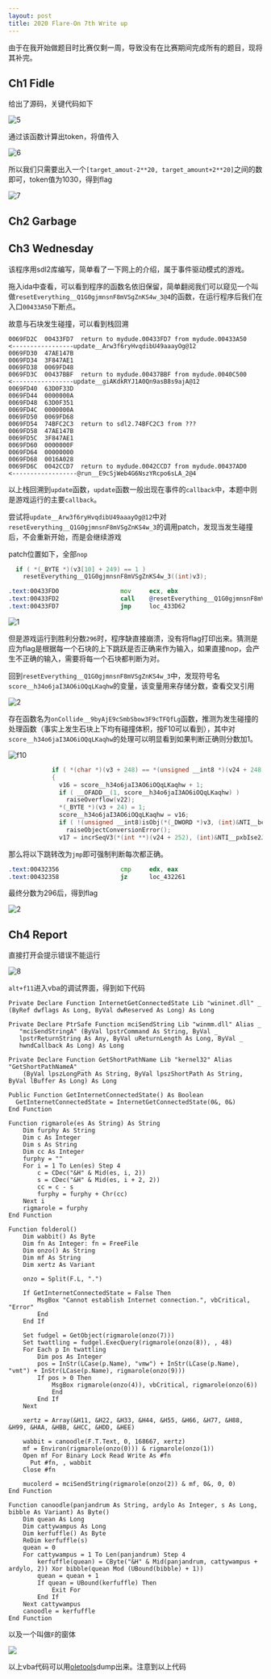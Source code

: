 ```yaml
---
layout: post
title: 2020 Flare-On 7th Write up
---
```


由于在我开始做题目时比赛仅剩一周，导致没有在比赛期间完成所有的题目，现将其补完。

## Ch1 Fidle

给出了源码，关键代码如下

![5](../images/flareon5.png)

通过该函数计算出token，将值传入

![6](../images/flareon6.png)

所以我们只需要出入一个`[target_amout-2**20, target_amount+2**20]`之间的数即可，token值为1030，得到flag

![7](../images/flareon7.png)

## Ch2 Garbage

## Ch3 Wednesday

该程序用sdl2库编写，简单看了一下网上的介绍，属于事件驱动模式的游戏。

拖入ida中查看，可以看到程序的函数名依旧保留，简单翻阅我们可以窥见一个叫做`resetEverything__Q1G0gjmnsnF8mVSgZnKS4w_3@4`的函数，在运行程序后我们在入口`00433A50`下断点。

故意与石块发生碰撞，可以看到栈回溯

```
0069FD2C  00433FD7  return to mydude.00433FD7 from mydude.00433A50   <-----------------update__Arw3f6ryHvqdibU49aaayOg@12
0069FD30  47AE147B  
0069FD34  3F847AE1  
0069FD38  0069FD48  
0069FD3C  00437BBF  return to mydude.00437BBF from mydude.0040C500   <-----------------update__giAKdkRYJ1A0Qn9asB8s9ajA@12
0069FD40  63D0F33D  
0069FD44  0000000A  
0069FD48  63D0F351  
0069FD4C  0000000A  
0069FD50  0069FD68  
0069FD54  74BFC2C3  return to sdl2.74BFC2C3 from ???
0069FD58  47AE147B  
0069FD5C  3F847AE1  
0069FD60  0000000F  
0069FD64  00000000  
0069FD68  0016A028  
0069FD6C  0042CCD7  return to mydude.0042CCD7 from mydude.00437AD0   <------------------@run__E9cSjWeb4G6NszYRcpo6sLA_2@4
```

以上栈回溯到`update`函数，`update`函数一般出现在事件的`callback`中，本题中则是游戏运行的主要`callback`。

尝试将`update__Arw3f6ryHvqdibU49aaayOg@12`中对`resetEverything__Q1G0gjmnsnF8mVSgZnKS4w_3`的调用patch，发现当发生碰撞后，不会重新开始，而是会继续游戏

patch位置如下，全部`nop`

```c
  if ( *(_BYTE *)(v3[10] + 249) == 1 )
    resetEverything__Q1G0gjmnsnF8mVSgZnKS4w_3((int)v3);
```

```asm
.text:00433FD0                 mov     ecx, ebx
.text:00433FD2                 call    @resetEverything__Q1G0gjmnsnF8mVSgZnKS4w_3@4
.text:00433FD7                 jmp     loc_433D62
```

![1](../images/flareon2.png)

但是游戏运行到胜利分数`296`时，程序缺直接崩溃，没有将flag打印出来。猜测是应为flag是根据每一个石块的上下跳跃是否正确来作为输入，如果直接nop，会产生不正确的输入，需要将每一个石块都判断为对。

回到`resetEverything__Q1G0gjmnsnF8mVSgZnKS4w_3`中，发现符号名`score__h34o6jaI3AO6iOQqLKaqhw`的变量，该变量用来存储分数，查看交叉引用

![2](../images/flareon3.png)

存在函数名为`onCollide__9byAjE9cSmbSbow3F9cTFQfLg`函数，推测为发生碰撞的处理函数（事实上发生石块上下均有碰撞体积，按F10可以看到），其中对`score__h34o6jaI3AO6iOQqLKaqhw`的处理可以明显看到如果判断正确则分数加1。

![f10](../images/flareon4.png)

```c
            if ( *(char *)(v3 + 248) == *(unsigned __int8 *)(v24 + 248) )
            {
              v16 = score__h34o6jaI3AO6iOQqLKaqhw + 1;
              if ( __OFADD__(1, score__h34o6jaI3AO6iOQqLKaqhw) )
                raiseOverflow(v22);
              *(_BYTE *)(v3 + 24) = 1;
              score__h34o6jaI3AO6iOQqLKaqhw = v16;
              if ( !(unsigned __int8)isObj(*(_DWORD *)v3, (int)&NTI__bc9cIRpcNby7Dj3TH0kx9cWA_) )
                raiseObjectConversionError();
              v17 = incrSeqV3(*(int **)(v24 + 252), (int)&NTI__pxbIse2JUQkJU0n9blV9bY5g_);
```

那么将以下跳转改为`jmp`即可强制判断每次都正确。

```asm
.text:00432356                 cmp     edx, eax
.text:00432358                 jz      loc_432261
```

最终分数为296后，得到flag

![2](../images/flareon1.png)

## Ch4 Report

直接打开会提示错误不能运行

![8](../images/flareon8.png)

`alt+f11`进入vba的调试界面，得到如下代码

```vbs
Private Declare Function InternetGetConnectedState Lib "wininet.dll" _
(ByRef dwflags As Long, ByVal dwReserved As Long) As Long

Private Declare PtrSafe Function mciSendString Lib "winmm.dll" Alias _
   "mciSendStringA" (ByVal lpstrCommand As String, ByVal _
   lpstrReturnString As Any, ByVal uReturnLength As Long, ByVal _
   hwndCallback As Long) As Long

Private Declare Function GetShortPathName Lib "kernel32" Alias "GetShortPathNameA" _
    (ByVal lpszLongPath As String, ByVal lpszShortPath As String, ByVal lBuffer As Long) As Long

Public Function GetInternetConnectedState() As Boolean
  GetInternetConnectedState = InternetGetConnectedState(0&, 0&)
End Function

Function rigmarole(es As String) As String
    Dim furphy As String
    Dim c As Integer
    Dim s As String
    Dim cc As Integer
    furphy = ""
    For i = 1 To Len(es) Step 4
        c = CDec("&H" & Mid(es, i, 2))
        s = CDec("&H" & Mid(es, i + 2, 2))
        cc = c - s
        furphy = furphy + Chr(cc)
    Next i
    rigmarole = furphy
End Function

Function folderol()
    Dim wabbit() As Byte
    Dim fn As Integer: fn = FreeFile
    Dim onzo() As String
    Dim mf As String
    Dim xertz As Variant
    
    onzo = Split(F.L, ".")
    
    If GetInternetConnectedState = False Then
        MsgBox "Cannot establish Internet connection.", vbCritical, "Error"
        End
    End If

    Set fudgel = GetObject(rigmarole(onzo(7)))
    Set twattling = fudgel.ExecQuery(rigmarole(onzo(8)), , 48)
    For Each p In twattling
        Dim pos As Integer
        pos = InStr(LCase(p.Name), "vmw") + InStr(LCase(p.Name), "vmt") + InStr(LCase(p.Name), rigmarole(onzo(9)))
        If pos > 0 Then
            MsgBox rigmarole(onzo(4)), vbCritical, rigmarole(onzo(6))
            End
        End If
    Next
        
    xertz = Array(&H11, &H22, &H33, &H44, &H55, &H66, &H77, &H88, &H99, &HAA, &HBB, &HCC, &HDD, &HEE)

    wabbit = canoodle(F.T.Text, 0, 168667, xertz)
    mf = Environ(rigmarole(onzo(0))) & rigmarole(onzo(1))
    Open mf For Binary Lock Read Write As #fn
      Put #fn, , wabbit
    Close #fn
    
    mucolerd = mciSendString(rigmarole(onzo(2)) & mf, 0&, 0, 0)
End Function

Function canoodle(panjandrum As String, ardylo As Integer, s As Long, bibble As Variant) As Byte()
    Dim quean As Long
    Dim cattywampus As Long
    Dim kerfuffle() As Byte
    ReDim kerfuffle(s)
    quean = 0
    For cattywampus = 1 To Len(panjandrum) Step 4
        kerfuffle(quean) = CByte("&H" & Mid(panjandrum, cattywampus + ardylo, 2)) Xor bibble(quean Mod (UBound(bibble) + 1))
        quean = quean + 1
        If quean = UBound(kerfuffle) Then
            Exit For
        End If
    Next cattywampus
    canoodle = kerfuffle
End Function
```

以及一个叫做`F`的窗体

![](../images/flareon9.png)

以上vba代码可以用[oletools](https://github.com/decalage2/oletools)dump出来。注意到以上代码
